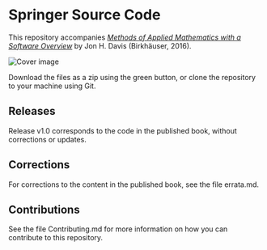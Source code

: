 # Springer Source Code

This repository accompanies [*Methods of Applied Mathematics with a Software Overview*](http://www.springer.com/book/9783319433691) by Jon H. Davis (Birkhäuser, 2016).

![Cover image](https://images.springer.com/sgw/books/medium/9783319433691.jpg)

Download the files as a zip using the green button, or clone the repository to your machine using Git.

## Releases

Release v1.0 corresponds to the code in the published book, without corrections or updates.

## Corrections

For corrections to the content in the published book, see the file errata.md.

## Contributions

See the file Contributing.md for more information on how you can contribute to this repository.

